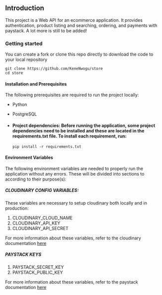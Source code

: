 ## Introduction

This project is a Web API for an ecommerce application. It provides authentication, product listing and searching, ordering, and payments with paystack. A lot more is still to be added!

### Getting started
You can create a fork or clone this repo directly to download the code to your local repository

    git clone https://github.com/KeneNwogu/store
    cd store

#### Installation and Prerequisites
The following prerequisites are required to run the project locally:

 - Python
 - PostgreSQL
 -
	 #### Project dependencies: Before running the application, some project dependencies need to be installed and these are located in the requirements.txt file. To install each requirement, run:

	`pip install -r requirements.txt`

#### Environment Variables
The following environment variables are needed to properly run the application without any errors. These will be divided into sections to according to their purpose(s):

##### CLOUDINARY CONFIG VARIABLES:
These variables are necessary to setup cloudinary both locally and in production:

 1. CLOUDINARY_CLOUD_NAME
 2. CLOUDINARY_API_KEY
 3. CLOUDINARY_API_SECRET

 For more information about these variables, refer to the cloudinary documentation [here](https://cloudinary.com/documentation)

##### PAYSTACK KEYS

 1. PAYSTACK_SECRET_KEY
 2. PAYSTACK_PUBLIC_KEY

For more information about these variables, refer to the paystack documentation [here](https://paystack.com/docs/)